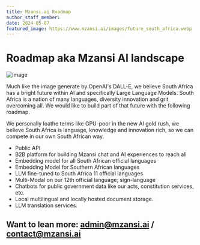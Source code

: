 ```yaml
---
title: Mzansi.ai Roadmap
author_staff_member:
date: 2024-05-07
featured_image: https://www.mzansi.ai/images/future_south_africa.webp
---
```

# Roadmap aka Mzansi AI landscape

![image]([files://C:/Users/jzhang/Desktop/Isolated.png](https://www.mzansi.ai/images/future_south_africa.webp))

Much like the image generate by OpenAI's DALL-E, we believe South Africa has a bright future within AI and specifically Large Language Models.
South Africa  is a nation of many languages, diversity innovation and grit overcoming all. We would like to build part of that future with the following roadmap.

We personally loathe terms like GPU-poor in the new AI gold rush, we believe South Africa is language, knowledge and innovation rich, so we can compete in our own South African way.

* Public API
* B2B platform for building Mzansi chat and AI experiences to reach all
* Embedding model for all South African official languages
* Embedding Model for Southern African languages
* LLM fine-tuned to South Africa 11 official languages
* Multi-Modal on our 12th official language; sign-language
* Chatbots for public government data like our acts, constitution services, etc.
* Local multilingual and locally hosted document storage.
* LLM translation services.

Want to lean more: admin@mzansi.ai / contact@mzansi.ai
---
